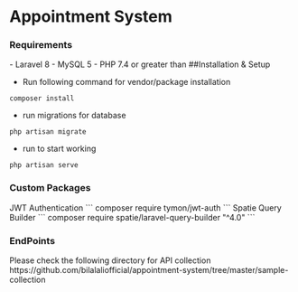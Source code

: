 <h1>Appointment System</h1>

<h3>Requirements</h3>
- Laravel 8
- MySQL 5
- PHP 7.4 or greater than
##Installation & Setup

- Run following command for vendor/package installation
```
composer install
```
- run migrations for database
```
php artisan migrate
```
- run to start working
```
php artisan serve
```

<h3>Custom Packages</h3>
 JWT Authentication
 ```
 composer require tymon/jwt-auth
 ```
 Spatie Query Builder
 ```
  composer require spatie/laravel-query-builder "^4.0"
  ```

<h3>EndPoints</h3>
 Please check the following directory for API collection
https://github.com/bilalaliofficial/appointment-system/tree/master/sample-collection
